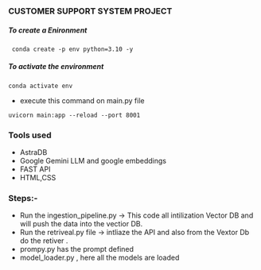 ### CUSTOMER SUPPORT SYSTEM PROJECT


##### To create a Enironment
```
 conda create -p env python=3.10 -y
```

##### To activate the environment
```
conda activate env
```

- execute this command on main.py file 
```
uvicorn main:app --reload --port 8001
```

### Tools used
- AstraDB
- Google Gemini LLM and google embeddings
- FAST API
- HTML,CSS
  

### Steps:-
- Run the ingestion_pipeline.py -> This code all intilization Vector DB  and will push the data into the vectior DB.
- Run the retriveal.py file -> intliaze the API and also from the Vextor Db do the retiver .
- prompy.py has the prompt defined
- model_loader.py , here all the models are loaded
